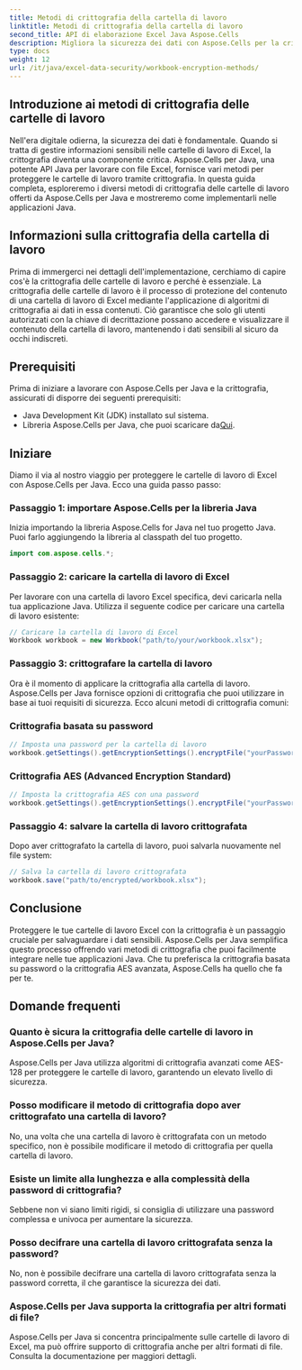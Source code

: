```yaml
---
title: Metodi di crittografia della cartella di lavoro
linktitle: Metodi di crittografia della cartella di lavoro
second_title: API di elaborazione Excel Java Aspose.Cells
description: Migliora la sicurezza dei dati con Aspose.Cells per la crittografia delle cartelle di lavoro Java. Scopri come crittografare le cartelle di lavoro Excel passo dopo passo.
type: docs
weight: 12
url: /it/java/excel-data-security/workbook-encryption-methods/
---
```


## Introduzione ai metodi di crittografia delle cartelle di lavoro

Nell'era digitale odierna, la sicurezza dei dati è fondamentale. Quando si tratta di gestire informazioni sensibili nelle cartelle di lavoro di Excel, la crittografia diventa una componente critica. Aspose.Cells per Java, una potente API Java per lavorare con file Excel, fornisce vari metodi per proteggere le cartelle di lavoro tramite crittografia. In questa guida completa, esploreremo i diversi metodi di crittografia delle cartelle di lavoro offerti da Aspose.Cells per Java e mostreremo come implementarli nelle applicazioni Java.

## Informazioni sulla crittografia della cartella di lavoro

Prima di immergerci nei dettagli dell'implementazione, cerchiamo di capire cos'è la crittografia delle cartelle di lavoro e perché è essenziale. La crittografia delle cartelle di lavoro è il processo di protezione del contenuto di una cartella di lavoro di Excel mediante l'applicazione di algoritmi di crittografia ai dati in essa contenuti. Ciò garantisce che solo gli utenti autorizzati con la chiave di decrittazione possano accedere e visualizzare il contenuto della cartella di lavoro, mantenendo i dati sensibili al sicuro da occhi indiscreti.

## Prerequisiti

Prima di iniziare a lavorare con Aspose.Cells per Java e la crittografia, assicurati di disporre dei seguenti prerequisiti:

- Java Development Kit (JDK) installato sul sistema.
-  Libreria Aspose.Cells per Java, che puoi scaricare da[Qui](https://releases.aspose.com/cells/java/).

## Iniziare

Diamo il via al nostro viaggio per proteggere le cartelle di lavoro di Excel con Aspose.Cells per Java. Ecco una guida passo passo:

### Passaggio 1: importare Aspose.Cells per la libreria Java

Inizia importando la libreria Aspose.Cells for Java nel tuo progetto Java. Puoi farlo aggiungendo la libreria al classpath del tuo progetto.

```java
import com.aspose.cells.*;
```

### Passaggio 2: caricare la cartella di lavoro di Excel

Per lavorare con una cartella di lavoro Excel specifica, devi caricarla nella tua applicazione Java. Utilizza il seguente codice per caricare una cartella di lavoro esistente:

```java
// Caricare la cartella di lavoro di Excel
Workbook workbook = new Workbook("path/to/your/workbook.xlsx");
```

### Passaggio 3: crittografare la cartella di lavoro

Ora è il momento di applicare la crittografia alla cartella di lavoro. Aspose.Cells per Java fornisce opzioni di crittografia che puoi utilizzare in base ai tuoi requisiti di sicurezza. Ecco alcuni metodi di crittografia comuni:

### Crittografia basata su password

```java
// Imposta una password per la cartella di lavoro
workbook.getSettings().getEncryptionSettings().encryptFile("yourPassword", EncryptionType.XOR);
```

### Crittografia AES (Advanced Encryption Standard)

```java
// Imposta la crittografia AES con una password
workbook.getSettings().getEncryptionSettings().encryptFile("yourPassword", EncryptionType.AES_128);
```

### Passaggio 4: salvare la cartella di lavoro crittografata

Dopo aver crittografato la cartella di lavoro, puoi salvarla nuovamente nel file system:

```java
// Salva la cartella di lavoro crittografata
workbook.save("path/to/encrypted/workbook.xlsx");
```

## Conclusione

Proteggere le tue cartelle di lavoro Excel con la crittografia è un passaggio cruciale per salvaguardare i dati sensibili. Aspose.Cells per Java semplifica questo processo offrendo vari metodi di crittografia che puoi facilmente integrare nelle tue applicazioni Java. Che tu preferisca la crittografia basata su password o la crittografia AES avanzata, Aspose.Cells ha quello che fa per te.

## Domande frequenti

### Quanto è sicura la crittografia delle cartelle di lavoro in Aspose.Cells per Java?

Aspose.Cells per Java utilizza algoritmi di crittografia avanzati come AES-128 per proteggere le cartelle di lavoro, garantendo un elevato livello di sicurezza.

### Posso modificare il metodo di crittografia dopo aver crittografato una cartella di lavoro?

No, una volta che una cartella di lavoro è crittografata con un metodo specifico, non è possibile modificare il metodo di crittografia per quella cartella di lavoro.

### Esiste un limite alla lunghezza e alla complessità della password di crittografia?

Sebbene non vi siano limiti rigidi, si consiglia di utilizzare una password complessa e univoca per aumentare la sicurezza.

### Posso decifrare una cartella di lavoro crittografata senza la password?

No, non è possibile decifrare una cartella di lavoro crittografata senza la password corretta, il che garantisce la sicurezza dei dati.

### Aspose.Cells per Java supporta la crittografia per altri formati di file?

Aspose.Cells per Java si concentra principalmente sulle cartelle di lavoro di Excel, ma può offrire supporto di crittografia anche per altri formati di file. Consulta la documentazione per maggiori dettagli.